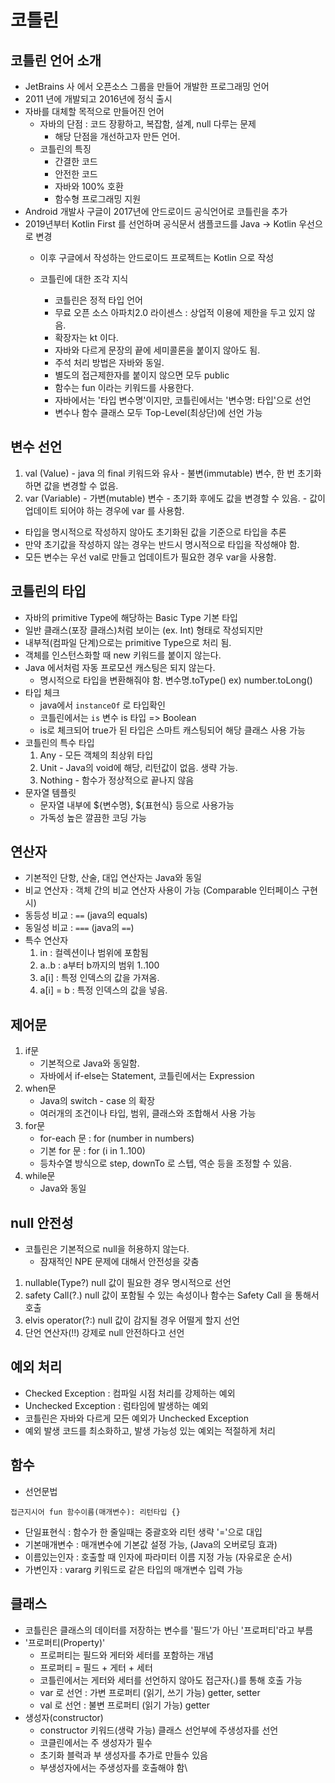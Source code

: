 # 코틀린

## 코틀린 언어 소개
- JetBrains 사 에서 오픈소스 그룹을 만들어 개발한 프로그래밍 언어
- 2011 년에 개발되고 2016년에 정식 출시
- 자바를 대체할 목적으로 만들어진 언어 
  - 자바의 단점 : 코드 장황하고, 복잡함, 설계, null 다루는 문제
    - 해당 단점을 개선하고자 만든 언어.
  - 코틀린의 특징
    - 간결한 코드
    - 안전한 코드
    - 자바와 100% 호환
    - 함수형 프로그래밍 지원
- Android 개발사 구글이 2017년에 안드로이드 공식언어로 코틀린을 추가
- 2019년부터 Kotlin First 를 선언하며 공식문서 샘플코드를 Java -> Kotlin 우선으로 변경
  - 이후 구글에서 작성하는 안드로이드 프로젝트는 Kotlin 으로 작성

  - 코틀린에 대한 조각 지식
    - 코틀린은 정적 타입 언어
    - 무료 오픈 소스 아파치2.0 라이센스 : 상업적 이용에 제한을 두고 있지 않음.
    - 확장자는 kt 이다.
    - 자바와 다르게 문장의 끝에 세미콜론을 붙이지 않아도 됨.
    - 주석 처리 방법은 자바와 동일.
    - 별도의 접근제한자를 붙이지 않으면 모두 public
    - 함수는 fun 이라는 키워드를 사용한다.
    - 자바에서는 '타입 변수명'이지만, 코틀린에서는 '변수명: 타입'으로 선언
    - 변수나 함수 클래스 모두 Top-Level(최상단)에 선언 가능

## 변수 선언
  1. val (Value)
    - java 의 final 키워드와 유사
    - 불변(immutable) 변수, 한 번 초기화하면 값을 변경할 수 없음.
  2. var (Variable)
    - 가변(mutable) 변수
    - 초기화 후에도 값을 변경할 수 있음.
    - 값이 업데이트 되어야 하는 경우에 var 를 사용함.

- 타입을 명시적으로 작성하지 않아도 초기화된 값을 기준으로 타입을 추론
- 만약 초기값을 작성하지 않는 경우는 반드시 명시적으로 타입을 작성해야 함.
- 모든 변수는 우선 val로 만들고 업데이트가 필요한 경우 var을 사용함.

## 코틀린의 타입
- 자바의 primitive Type에 해당하는 Basic Type 기본 타입
- 일반 클래스(포장 클래스)처럼 보이는 (ex. Int) 형태로 작성되지만
- 내부적(컴파일 단계)으로는 primitive Type으로 처리 됨.
- 객체를 인스턴스화할 때 new 키워드를 붙이지 않는다.
- Java 에서처럼 자동 프로모션 캐스팅은 되지 않는다.
    - 명시적으로 타입을 변환해줘야 함. 변수명.toType() ex) number.toLong()
- 타입 체크
    - java에서 `instanceOf` 로 타입확인
    - 코틀린에서는 `is`  변수 is 타입 => Boolean
    - is로 체크되어 true가 된 타입은 스마트 캐스팅되어 해당 클래스 사용 가능
- 코틀린의 특수 타입
    1. Any - 모든 객체의 최상위 타입
    2. Unit - Java의 void에 해당, 리턴값이 없음. 생략 가능.
    3. Nothing - 함수가 정상적으로 끝나지 않음
- 문자열 템플릿
    - 문자열 내부에 ${변수명}, ${표현식} 등으로 사용가능
    - 가독성 높은 깔끔한 코딩 가능

## 연산자
- 기본적인 단항, 산술, 대입 연산자는 Java와 동일
- 비교 연산자 : 객체 간의 비교 연산자 사용이 가능 (Comparable 인터페이스 구현시)
- 동등성 비교 : `==`  (java의 equals)
- 동일성 비교 : `===` (java의 `==`)
- 특수 연산자
    1. in : 컬렉션이나 범위에 포함됨
    2. a..b : a부터 b까지의 범위 1..100
    3. a[i] : 특정 인덱스의 값을 가져옴.
    4. a[i] = b : 특정 인덱스의 값을 넣음. 

## 제어문
1. if문
   - 기본적으로 Java와 동일함.
   - 자바에서 if-else는 Statement, 코틀린에서는 Expression
2. when문
   - Java의 switch - case 의 확장
   - 여러개의 조건이나 타입, 범위, 클래스와 조합해서 사용 가능
3. for문
   - for-each 문 : for (number in numbers)
   - 기본 for 문 : for (i in 1..100)
    - 등차수열 방식으로 step, downTo 로 스텝, 역순 등을 조정할 수 있음.
4. while문
   - Java와 동일

## null 안전성
- 코틀린은 기본적으로 null을 허용하지 않는다.
  - 잠재적인 NPE 문제에 대해서 안전성을 갖춤
1. nullable(Type?) null 값이 필요한 경우 명시적으로 선언
2. safety Call(?.) null 값이 포함될 수 있는 속성이나 함수는 Safety Call 을 통해서 호출
3. elvis operator(?:) null 값이 감지될 경우 어떨게 할지 선언
4. 단언 연산자(!!)  강제로 null 안전하다고 선언

## 예외 처리
- Checked Exception : 컴파일 시점 처리를 강제하는 예외
- Unchecked Exception : 럼타임에 발생하는 예외
- 코틀린은 자바와 다르게 모든 예외가 Unchecked Exception
- 예외 발생 코드를 최소화하고, 발생 가능성 있는 예외는 적절하게 처리

## 함수
- 선언문법
 ```
 접근지시어 fun 함수이름(매개변수): 리턴타입 {}
 ```
- 단일표현식 : 함수가 한 줄일때는 중괄호와 리턴 생략 '='으로 대입
- 기본매개변수 : 매개변수에 기본값 설정 가능, (Java의 오버로딩 효과)
- 이름있는인자 : 호출할 때 인자에 파라미터 이름 지정 가능 (자유로운 순서)
- 가변인자 : vararg 키워드로 같은 타입의 매개변수 입력 가능

## 클래스
- 코틀린은 클래스의 데이터를 저장하는 변수를 '필드'가 아닌 '프로퍼티'라고 부름
- '프로퍼티(Property)'
  - 프로퍼티는 필드와 게터와 세터를 포함하는 개념
  - 프로퍼티 = 필드 + 게터 + 세터
  - 코틀린에서는 게터와 세터를 선언하지 않아도 접근자(.)를 통해 호출 가능
  - var 로 선언 : 가변 프로퍼티 (읽기, 쓰기 가능) getter, setter
  - val 로 선언 : 불변 프로퍼티 (읽기 가능) getter
- 생성자(constructor)
  - constructor 키워드(생략 가능) 클래스 선언부에 주생성자를 선언
  - 코클린에서는 주 생성자가 필수
  - 초기화 블럭과 부 생성자를 추가로 만들수 있음
  - 부생성자에서는 주생성자를 호출해야 함\